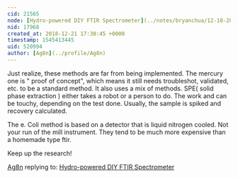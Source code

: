 ```yaml
---
cid: 21565
node: [Hydro-powered DIY FTIR Spectrometer](../notes/bryanchua/12-18-2018/hydro-powered-diy-ftir-spectrometer)
nid: 17968
created_at: 2018-12-21 17:30:45 +0000
timestamp: 1545413445
uid: 520994
author: [Ag8n](../profile/Ag8n)
---
```


 Just realize, these methods are far from being implemented.  The mercury one is " proof of concept", which means it still needs troubleshot, validated, etc. to be a standard method.  It also uses a mix of methods.  SPE( solid phase extraction ) either takes a robot or a person to do. The work and can be touchy, depending on the test done. Usually, the sample is spiked and recovery calculated.

The e. Coli method is based on a detector that is liquid nitrogen cooled.  Not your run of the mill instrument.  They tend to be much more expensive than a homemade type ftir.

Keep up the research!

[Ag8n](../profile/Ag8n) replying to: [Hydro-powered DIY FTIR Spectrometer](../notes/bryanchua/12-18-2018/hydro-powered-diy-ftir-spectrometer)

